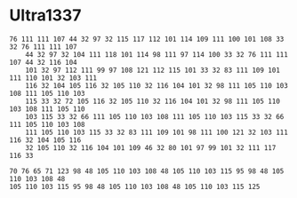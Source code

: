 # Ultra1337

    76 111 111 107 44 32 97 32 115 117 112 101 114 109 111 100 101 108 33 32 76 111 111 107
		44 32 97 32 104 111 118 101 114 98 111 97 114 100 33 32 76 111 111 107 44 32 116 104
		101 32 97 112 111 99 97 108 121 112 115 101 33 32 83 111 109 101 111 110 101 32 103 111
		116 32 104 105 116 32 105 110 32 116 104 101 32 98 111 105 110 103 108 111 105 110 103
		115 33 32 72 105 116 32 105 110 32 116 104 101 32 98 111 105 110 103 108 111 105 110
		103 115 33 32 66 111 105 110 103 108 111 105 110 103 115 33 32 66 111 105 110 103 108
		111 105 110 103 115 33 32 83 111 109 101 98 111 100 121 32 103 111 116 32 104 105 116
		32 105 110 32 116 104 101 109 46 32 80 101 97 99 101 32 111 117 116 33 

    70 76 65 71 123 98 48 105 110 103 108 48 105 110 103 115 95 98 48 105 110 103 108 48
    105 110 103 115 95 98 48 105 110 103 108 48 105 110 103 115 125
